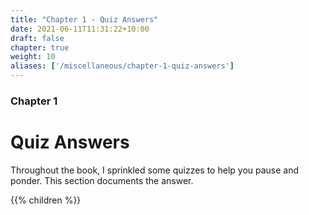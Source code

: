 ```yaml
---
title: "Chapter 1 - Quiz Answers"
date: 2021-06-11T11:31:22+10:00
draft: false
chapter: true
weight: 10
aliases: ['/miscellaneous/chapter-1-quiz-answers']
---
```


### Chapter 1

# Quiz Answers

Throughout the book, I sprinkled some quizzes to help you pause and ponder. This section documents the answer.

{{% children %}}
